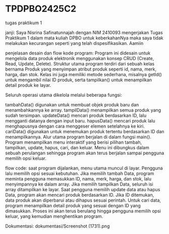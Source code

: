# TPDPBO2425C2
tugas praktikum 1

janji: Saya Nisrina Safinatunnajah dengan NIM 2410093 mengerjakan Tugas Praktikum 1 dalam mata kuliah DPBO untuk keberkahanNya maka saya tidak melakukan kecurangan seperti yang telah dispesifikasikan. Aamiin

penjelasan desain dan flow kode program: Program ini didesain untuk mengelola data produk elektronik menggunakan konsep CRUD (Create, Read, Update, Delete). Struktur utama program terdiri dari sebuah kelas bernama Produk yang menyimpan atribut produk seperti id, nama, merk, harga, dan stok. Kelas ini juga memiliki metode sederhana, misalnya getId() untuk mengambil nilai ID produk, serta tampilkan() untuk menampilkan detail produk ke layar.

Seluruh operasi utama dikelola melalui beberapa fungsi:

tambahData() digunakan untuk membuat objek produk baru dan menambahkannya ke array.
tampilData() menampilkan semua produk yang sudah tersimpan.
updateData() mencari produk berdasarkan ID, lalu mengganti datanya dengan input baru.
hapusData() mencari produk lalu menghapusnya dengan cara menggeser elemen setelahnya ke kiri.
cariData() digunakan untuk menemukan produk tertentu berdasarkan ID dan menampilkannya.
Alur utama program berjalan di dalam fungsi main(). Program menampilkan menu interaktif yang berisi pilihan tambah, tampilkan, update, hapus, cari, dan keluar. Menu ini dibungkus dalam sebuah perulangan sehingga program akan terus berjalan sampai pengguna memilih opsi keluar.

flow code: saat program dijalankan, menu utama muncul di layar. Pengguna lalu memilih opsi sesuai kebutuhan. Jika memilih tambah Data, program meminta pengguna memasukkan ID, nama, merk, harga, dan stok, lalu menyimpannya ke dalam array. Jika memilih tampilkan Data, seluruh isi array ditampilkan ke layar. Saat pengguna memilih update data atau hapus Data, program akan mencari produk berdasarkan ID. Jika ID ditemukan, data produk akan diperbarui atau dihapus sesuai perintah. Untuk cari data, program menampilkan detail produk yang sesuai dengan ID yang dimasukkan. Proses ini akan terus berulang hingga pengguna memilih opsi keluar, yang kemudian menghentikan program.

Dokumentasi:
dokumentasi/Screenshot (1731).png
